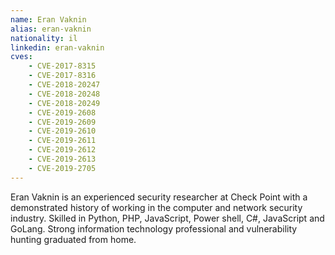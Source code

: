 ```yaml
---
name: Eran Vaknin
alias: eran-vaknin
nationality: il
linkedin: eran-vaknin
cves:
    - CVE-2017-8315
    - CVE-2017-8316
    - CVE-2018-20247
    - CVE-2018-20248
    - CVE-2018-20249
    - CVE-2019-2608
    - CVE-2019-2609
    - CVE-2019-2610
    - CVE-2019-2611
    - CVE-2019-2612
    - CVE-2019-2613
    - CVE-2019-2705
---
```

Eran Vaknin is an experienced security researcher at Check Point with a demonstrated history of working in the computer and network security industry. Skilled in Python, PHP, JavaScript, Power shell, C#, JavaScript and GoLang. Strong information technology professional and vulnerability hunting graduated from home.
